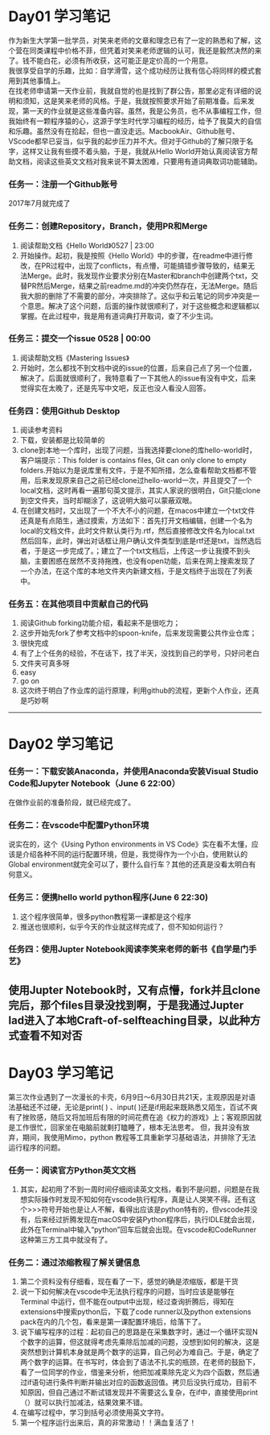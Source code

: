 # Day01 学习笔记

作为新生大学第一批学员，对笑来老师的文章和理念已有了一定的熟悉和了解，这个营在同类课程中价格不菲，但凭着对笑来老师逻辑的认可，我还是毅然决然的来了。钱不能白花，必须有所收获，这可能正是定价高的一个用意。    
我很享受自学的乐趣，比如：自学滑雪，这个成功经历让我有信心将同样的模式套用到其他事情上。    
在找老师申请第一天作业前，我就自觉的也是找到了群公告，那里必定有详细的说明和须知，这是笑来老师的风格。于是，我就按照要求开始了前期准备。后来发现，第一天的作业就是这些准备内容。虽然，我是公务员，也不从事编程工作，但我始终有一颗程序猿的心，这源于学生时代学习编程的经历，给予了我莫大的自信和乐趣。虽然没有在拾起，但也一直没走远。MacbookAir、Github账号、VScode都早已妥当，似乎我的起步压力并不大。但对于Github的了解只限于名字，这样又让我有些摸不着头脑，于是，我就从Hello World开始认真阅读官方帮助文档，阅读这些英文文档对我来说不算太困难，只要用有道词典取词功能辅助。    
### 任务一：注册一个Github账号
2017年7月就完成了
### 任务二：创建Repository，Branch，使用PR和Merge
1. 阅读帮助文档《Hello World》0527 | 23:00
2. 开始操作。起初，我是按照《Hello World》中的步骤，在readme中进行修改，在PR过程中，出现了conflicts，有点懵，可能搞错步骤导致的，结果无法Merge。此时，我发现作业要求分别在Master和branch中创建两个txt，交替PR然后Merge，结果之前readme.md的冲突仍然存在，无法Merge。随后我大胆的删除了不需要的部分，冲突排除了。这似乎和云笔记的同步冲突是一个意思。解决了这个问题，后面的操作就很顺利了，对于这些概念和逻辑都以掌握。在此过程中，我是用有道词典打开取词，查了不少生词。
### 任务三：提交一个issue 0528 | 00:00
1. 阅读帮助文档《Mastering Issues》
2. 开始时，怎么都找不到文档中说的issue的位置，后来自己点了另一个位置，解决了。后面就很顺利了，我特意看了一下其他人的issue有没有中文，后来觉得实在太晚了，还是先写中文吧，反正也没人看没人回答。
### 任务四：使用Github Desktop
1. 阅读参考资料
2. 下载，安装都是比较简单的
3. clone到本地一个库时，出现了问题，当我选择要clone的库hello-world时，客户端提示：This folder is contains files, Git can only clone to empty folders.开始以为是说库里有文件，于是不知所措，怎么查看帮助文档都不管用，后来发现原来自己之前已经clone过hello-world一次，并且提交了一个local文档，这时再看一遍那句英文提示，其实人家说的很明白，Git只能clone到空文件夹，当时却糊涂了，这说明大脑可以蒙蔽双眼。
4. 在创建文档时，又出现了一个不大不小的问题，在macos中建立一个txt文件还真是有点陌生，通过摸索，方法如下：首先打开文档编辑，创建一个名为local的文档文件，此时文件默认类行为.rtf，然后直接修改文件名为local.txt然后回车，此时，弹出对话框让用户确认文件类型到底是rtf还是txt，当然选后者，于是这一步完成了。；建立了一个txt文档后，上传这一步让我摸不到头脑，主要困惑在居然不支持拖拽，也没有open功能，后来在网上搜索发现了一个办法，在这个库的本地文件夹内新建文档，于是文档终于出现在了列表中。
### 任务五：在其他项⽬中贡献⾃⼰的代码
1. 阅读Github forking功能介绍，看起来不是很吃力；
2. 这步开始先fork了参考文档中的spoon-knife，后来发现需要公共作业仓库；
3. 很快完成
4. 有了上个任务的经验，不在话下，找了半天，没找到自己的学号，只好问老白
5. 文件夹可真多呀
6. easy
7. go on
8. 这次终于明白了作业库的运行原理，利用github的流程，更新个人作业，还真是巧妙啊
---

# Day02 学习笔记
### 任务一：下载安装Anaconda，并使用Anaconda安装Visual Studio Code和Jupyter Notebook（June 6 22:00）
  在做作业前的准备阶段，就已经完成了。
### 任务二：在vscode中配置Python环境
  说实在的，这个《Using Python environments in VS Code》实在看不太懂，应该是介绍各种不同的运行配置环境，但是，我觉得作为一个小白，使用默认的Global environment就完全可以了，要什么自行车？其他的还真是没看太明白有何意义。
### 任务三：便携hello world python程序(June 6 22:30)
1. 这个程序很简单，很多python教程第一课都是这个程序
2. 推送也很顺利，似乎今天的作业就这样完成了，但不知如何运行？

### 任务四：使用Jupter Notebook阅读李笑来老师的新书《自学是门手艺》   
  使用Jupter Notebook时，又有点懵，fork并且clone完后，那个files目录没找到啊，于是我通过Jupter lad进入了本地Craft-of-selfteaching目录，以此种方式查看不知对否
---

# Day03 学习笔记
第三次作业遇到了一次漫长的卡壳，6月9日～6月30日共21天，主观原因是对语法基础还不过硬，无论是print( ) 、input( )还是if用起来既熟悉又陌生，百试不爽有了挫败感，随后又将加班后有限的时间花费在追《权力的游戏》上；客观原因就是工作很忙，回家坐在电脑前就剩打瞌睡了，根本无法思考。
但，我并没有放弃，期间，我使用Mimo，python 教程等工具重新学习基础语法，并排除了无法运行程序的问题。
### 任务一：阅读官方Python英文文档
1. 其实，起初用了不到一周时间仔细阅读英文文档，看到不是问题，问题是在我想实际操作时发现不知如何在vscode执行程序，真是让人哭笑不得。还有这个>>>符号开始也是让人不解，看得出应该是python特有的，但vscode并没有，后来经过折腾发现在macOS中安装Python程序后，执行IDLE就会出现，此外在Terminal中输入“python”回车后就会出现。在vscode和CodeRunner这种第三方工具中就没有了。
### 任务二：通过浓缩教程了解关键信息
1. 第二个资料没有仔细看，现在看了一下，感觉的确是浓缩版，都是干货
2. 说一下如何解决在vscode中无法执行程序的问题，当时应该是能够在Terminal 中运行，但不能在output中出现，经过查询折腾后，得知在extensions中搜索python后，下载了code runner以及python extensions pack在内的几个包，看来是第一课配置环境后，给落下了。
3. 说下编写程序的过程：起初自己的思路是在采集数字时，通过一个循环实现N个数字的运算，但这就得考虑先乘除后加减的问题，没想到如何的解决，这是突然想到计算机本身就是两个数字的运算，自己何必为难自己。于是，确定了两个数字的运算。在书写时，体会到了语法不扎实的瓶颈，在老师的鼓励下，看了一位同学的作业，借鉴来分析，他把加减乘除先定义为四个函数，然后通过if语句进行条件判断并输出对应的函数返回值。拷贝后没执行成功，目前不知原因，但自己通过不断试错发现并不需要这么复杂，在if中，直接使用print（）就可以执行加减法，结果效果不错。
4. 在编写过程中，学习到括号必须使用英文字符。
5. 第一个程序运行出来后，真的非常激动！！满血复活了！

